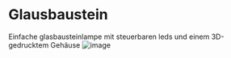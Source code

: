 # Glausbaustein
Einfache glasbausteinlampe mit steuerbaren leds und einem 3D-gedrucktem Gehäuse
![image](https://github.com/user-attachments/assets/1833d9c4-864a-41e5-90cf-6aef3b405f38)

